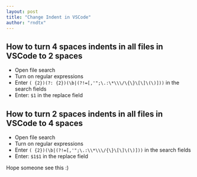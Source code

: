 ```yaml
---
layout: post
title: "Change Indent in VSCode"
author: "rndtx"
---
```


## How to turn 4 spaces indents in all files in VSCode to 2 spaces
  * Open file search
  * Turn on regular expressions
  * Enter `( {2})(?: {2})(\b|(?!=[,'";\.:\*\\\/\{\}\[\]\(\)]))` in the search fields
  * Enter: `$1` in the replace field

## How to turn 2 spaces indents in all files in VSCode to 4 spaces
  * Open file search
  * Turn on regular expressions
  * Enter `( {2})(\b|(?!=[,'";\.:\\*\\\/{\}\[\]\(\)]))` in the search fields
  * Enter: `$1$1` in the replace field

Hope someone see this :)

